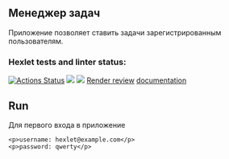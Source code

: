<h2>Менеджер задач</h2>
Приложение позволяет ставить задачи зарегистрированным пользователям.



### Hexlet tests and linter status:
[![Actions Status](https://github.com/JavaQuaker/java-project-99/actions/workflows/hexlet-check.yml/badge.svg)](https://github.com/JavaQuaker/java-project-99/actions)
<a href="https://codeclimate.com/github/JavaQuaker/java-project-99/maintainability"><img src="https://api.codeclimate.com/v1/badges/9f5cd3acdaf5efef4d2f/maintainability" /></a>
<a href="https://codeclimate.com/github/JavaQuaker/java-project-99/test_coverage"><img src="https://api.codeclimate.com/v1/badges/9f5cd3acdaf5efef4d2f/test_coverage" /></a>
[Render review](https://java-project-99-xpyl.onrender.com)
[documentation](http://java-project-99-xpyl.onrender.com/swagger-ui/index.html)


<h2>Run</h2>
Для первого входа в приложение

```
<p>username: hexlet@example.com</p>
<p>password: qwerty</p>
```








